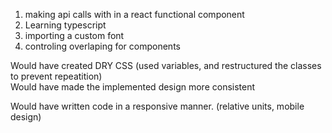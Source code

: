 
1. making api calls with in a react functional component
2. Learning typescript
3. importing a custom font
4. controling overlaping for components

Would have created DRY CSS (used variables, and restructured the classes to prevent repeatition)
<br/>
Would have made the implemented design more consistent

Would have written code in a responsive manner. (relative units, mobile design)